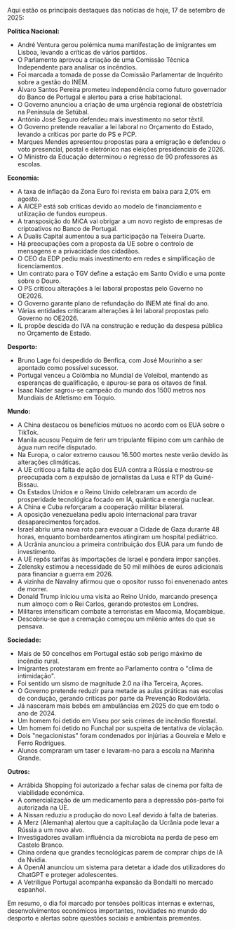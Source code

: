 Aqui estão os principais destaques das notícias de hoje, 17 de setembro de 2025:

**Política Nacional:**

*   André Ventura gerou polémica numa manifestação de imigrantes em Lisboa, levando a críticas de vários partidos.
*   O Parlamento aprovou a criação de uma Comissão Técnica Independente para analisar os incêndios.
*   Foi marcada a tomada de posse da Comissão Parlamentar de Inquérito sobre a gestão do INEM.
*   Álvaro Santos Pereira prometeu independência como futuro governador do Banco de Portugal e alertou para a crise habitacional.
*   O Governo anunciou a criação de uma urgência regional de obstetrícia na Península de Setúbal.
*   António José Seguro defendeu mais investimento no setor têxtil.
*   O Governo pretende reavaliar a lei laboral no Orçamento do Estado, levando a críticas por parte do PS e PCP.
*   Marques Mendes apresentou propostas para a emigração e defendeu o voto presencial, postal e eletrónico nas eleições presidenciais de 2026.
*   O Ministro da Educação determinou o regresso de 90 professores às escolas.

**Economia:**

*   A taxa de inflação da Zona Euro foi revista em baixa para 2,0% em agosto.
*   A AICEP está sob críticas devido ao modelo de financiamento e utilização de fundos europeus.
*   A transposição do MiCA vai obrigar a um novo registo de empresas de criptoativos no Banco de Portugal.
*   A Dualis Capital aumentou a sua participação na Teixeira Duarte.
*   Há preocupações com a proposta da UE sobre o controlo de mensagens e a privacidade dos cidadãos.
*   O CEO da EDP pediu mais investimento em redes e simplificação de licenciamentos.
*   Um contrato para o TGV define a estação em Santo Ovídio e uma ponte sobre o Douro.
*   O PS criticou alterações à lei laboral propostas pelo Governo no OE2026.
*   O Governo garante plano de refundação do INEM até final do ano.
*   Várias entidades criticaram alterações à lei laboral propostas pelo Governo no OE2026.
*   IL propõe descida do IVA na construção e redução da despesa pública no Orçamento de Estado.

**Desporto:**

*   Bruno Lage foi despedido do Benfica, com José Mourinho a ser apontado como possível sucessor.
*   Portugal venceu a Colômbia no Mundial de Voleibol, mantendo as esperanças de qualificação, e apurou-se para os oitavos de final.
*   Isaac Nader sagrou-se campeão do mundo dos 1500 metros nos Mundiais de Atletismo em Tóquio.

**Mundo:**

*   A China destacou os benefícios mútuos no acordo com os EUA sobre o TikTok.
*   Manila acusou Pequim de ferir um tripulante filipino com um canhão de água num recife disputado.
*   Na Europa, o calor extremo causou 16.500 mortes neste verão devido às alterações climáticas.
*   A UE criticou a falta de ação dos EUA contra a Rússia e mostrou-se preocupada com a expulsão de jornalistas da Lusa e RTP da Guiné-Bissau.
*   Os Estados Unidos e o Reino Unido celebraram um acordo de prosperidade tecnológica focado em IA, quântica e energia nuclear.
*   A China e Cuba reforçaram a cooperação militar bilateral.
*   A oposição venezuelana pediu apoio internacional para travar desaparecimentos forçados.
*   Israel abriu uma nova rota para evacuar a Cidade de Gaza durante 48 horas, enquanto bombardeamentos atingiram um hospital pediátrico.
*   A Ucrânia anunciou a primeira contribuição dos EUA para um fundo de investimento.
*   A UE repôs tarifas às importações de Israel e pondera impor sanções.
*   Zelensky estimou a necessidade de 50 mil milhões de euros adicionais para financiar a guerra em 2026.
*   A vizinha de Navalny afirmou que o opositor russo foi envenenado antes de morrer.
*   Donald Trump iniciou uma visita ao Reino Unido, marcando presença num almoço com o Rei Carlos, gerando protestos em Londres.
*   Militares intensificam combate a terroristas em Macomia, Moçambique.
*    Descobriu-se que a cremação começou um milénio antes do que se pensava.

**Sociedade:**

*   Mais de 50 concelhos em Portugal estão sob perigo máximo de incêndio rural.
*   Imigrantes protestaram em frente ao Parlamento contra o "clima de intimidação".
*   Foi sentido um sismo de magnitude 2.0 na ilha Terceira, Açores.
*   O Governo pretende reduzir para metade as aulas práticas nas escolas de condução, gerando críticas por parte da Prevenção Rodoviária.
*   Já nasceram mais bebés em ambulâncias em 2025 do que em todo o ano de 2024.
*   Um homem foi detido em Viseu por seis crimes de incêndio florestal.
*   Um homem foi detido no Funchal por suspeita de tentativa de violação.
*   Dois "negacionistas" foram condenados por injúrias a Gouveia e Melo e Ferro Rodrigues.
*   Alunos compraram um taser e levaram-no para a escola na Marinha Grande.

**Outros:**

*   Arrábida Shopping foi autorizado a fechar salas de cinema por falta de viabilidade económica.
*   A comercialização de um medicamento para a depressão pós-parto foi autorizada na UE.
*   A Nissan reduziu a produção do novo Leaf devido à falta de baterias.
*   A Merz (Alemanha) alertou que a capitulação da Ucrânia pode levar a Rússia a um novo alvo.
*   Investigadores avaliam influência da microbiota na perda de peso em Castelo Branco.
*   China ordena que grandes tecnológicas parem de comprar chips de IA da Nvidia.
*   A OpenAI anunciou um sistema para detetar a idade dos utilizadores do ChatGPT e proteger adolescentes.
*   A Vetriligue Portugal acompanha expansão da Bondalti no mercado espanhol.

Em resumo, o dia foi marcado por tensões políticas internas e externas, desenvolvimentos económicos importantes, novidades no mundo do desporto e alertas sobre questões sociais e ambientais prementes.